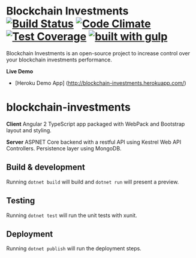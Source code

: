 Blockchain Investments [![Build Status](https://travis-ci.org/rafaelturon/blockchain-investments.svg?branch=master)](https://travis-ci.org/rafaelturon/blockchain-investments) [![Code Climate](https://codeclimate.com/github/rafaelturon/expense-point/badges/gpa.svg)](https://codeclimate.com/github/rafaelturon/blockchain-investments) [![Test Coverage](https://codeclimate.com/github/rafaelturon/blockchain-investments/badges/coverage.svg)](https://codeclimate.com/github/rafaelturon/blockchain-investments/coverage) [![built with gulp](https://img.shields.io/badge/gulp-project-eb4a4b.svg?logo=data%3Aimage%2Fpng%3Bbase64%2CiVBORw0KGgoAAAANSUhEUgAAAAYAAAAOCAMAAAA7QZ0XAAAABlBMVEUAAAD%2F%2F%2F%2Bl2Z%2FdAAAAAXRSTlMAQObYZgAAABdJREFUeAFjAAFGRjSSEQzwUgwQkjAFAAtaAD0Ls2nMAAAAAElFTkSuQmCC)](http://gulpjs.com/)
============

Blockchain Investments is an open-source project to increase control over your blockchain investments performance.

**Live Demo**
- [Heroku Demo App] (http://blockchain-investments.herokuapp.com/)

# blockchain-investments

**Client**
Angular 2 TypeScript app packaged with WebPack and Bootstrap layout and styling.

**Server**
ASPNET Core backend with a restful API using Kestrel Web API Controllers. Persistence layer using MongoDB.

## Build & development
Running `dotnet build` will build and `dotnet run` will present a preview.

## Testing
Running `dotnet test` will run the unit tests with xunit.

## Deployment
Running `dotnet publish` will run the deployment steps.